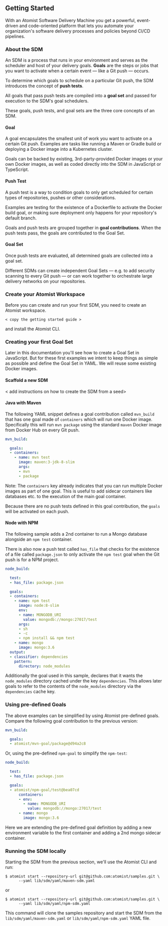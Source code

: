 ## Getting Started

With an Atomist Software Delivery Machine you get a powerful, event-driven
and code-oriented platform that lets you automate your
organization's software delivery processes and policies beyond CI/CD
pipelines.

### About the SDM

An SDM is a process that runs in your environment and serves as the
scheduler and host of your delivery goals. **Goals** are the steps
or jobs that you want to activate when a certain event — like a Git
push — occurs.

To determine which goals to schedule on a particular Git push, the
SDM introduces the concept of **push tests**.

All goals that pass push tests are compiled into a **goal set** and
passed for execution to the SDM's goal schedulers.

These goals, push tests, and goal sets are the three core concepts of an SDM.

#### Goal

A goal encapsulates the smallest unit of work you want to activate on
a certain Git push. Examples are tasks like running a Maven or
Gradle build or deploying a Docker image into a Kubernetes cluster.

Goals can be backed by existing, 3rd-party-provided Docker images or
your own Docker images, as well as coded directly into the SDM in
JavaScript or TypeScript.

#### Push Test

A push test is a way to condition goals to only get scheduled for
certain types of repositories, pushes or other considerations.

Examples are testing for the existence of a Dockerfile to
activate the Docker build goal, or making sure deployment only happens
for your repository's default branch.

Goals and push tests are grouped together in **goal contributions**.
When the push tests pass, the goals are contributed to the Goal Set.

#### Goal Set

Once push tests are evaluated, all determined goals are collected
into a goal set.

Different SDMs can create independent Goal Sets — e.g. to add security
scanning to every Git push — or can work together to orchestrate large
delivery networks on your repositories.

### Create your Atomist Workspace

Before you can create and run your first SDM, you need to create an
Atomist workspace.

`< copy the getting started guide >`

and install the Atomist CLI.

### Creating your first Goal Set

Later in this documentation you'll see how to create a Goal Set in
JavaScript. But for these first examples we intent to keep things as
simple as possible and define the Goal Set in YAML. We will reuse some
existing Docker images.

#### Scaffold a new SDM

< add instructions on how to create the SDM from a seed>

#### Java with Maven

The following YAML snippet defines a goal contribution called `mvn_build`
that has one goal made of `containers` which will run one Docker image.
Specifically this will run `mvn package` using the standard `maven` Docker
image from Docker Hub on every Git push.

```yaml
mvn_build:

  goals:
  - containers:
    - name: mvn test
      image: maven:3-jdk-8-slim
      args:
      - mvn
      - package
```

Note: The `containers` key already indicates that you can run multiple
Docker images as part of one goal. This is useful to add sidecar
containers like databases etc. to the execution of the main goal container.

Because there are no push tests defined in this goal contribution, the `goals`
will be activated on each push.

#### Node with NPM

The following sample adds a 2nd container to run a Mongo database alongside
an `npm test` container.

There is also now a push test called `has_file` that checks for the existence
of a file called `package.json` to only activate the `npm test` goal when the
Git push is for a NPM project.

```yaml
node_build:

  test:
  - has_file: package.json

  goals:
  - containers:
    - name: npm test
      image: node:8-slim
      env:
      - name: MONGODB_URI
        value: mongodb://mongo:27017/test
      args:
      - sh
      - -c
      - npm install && npm test
    - name: mongo
      image: mongo:3.6
  output:
  - classifier: dependencies
    pattern:
      directory: node_modules
```

Additionally the goal used in this sample, declares that it wants the `node_modules`
directory cached under the key `dependencies`. This allows later goals to refer to the
contents of the `node_modules` directory via the `dependencies` cache key.

### Using pre-defined Goals

The above examples can be simplified by using Atomist pre-defined goals. Compare the
following goal contribution to the previous version:

```yaml
mvn_build:

  goals:
  - atomist/mvn-goal/package@d94a2c8
```
Or, using the pre-defined `npm-goal` to simplify the `npm-test`:

```yaml
node_build:

  test:
  - has_file: package.json

  goals:
  - atomist/npm-goal/test@bea07cd
      containers:
      - env:
        - name: MONGODB_URI
          value: mongodb://mongo:27017/test
      - name: mongo
        image: mongo:3.6
```

Here we are extending the pre-defined goal definition by adding a new
environment variable to the first container and adding a 2nd mongo
sidecar container.

### Running the SDM locally

Starting the SDM from the previous section, we'll use the Atomist
CLI and run:

```shell
$ atomist start --repository-url git@github.com:atomist/samples.git \
      --yaml lib/sdm/yaml/maven-sdm.yaml
```

or

```shell
$ atomist start --repository-url git@github.com:atomist/samples.git \
      --yaml lib/sdm/yaml/npm-sdm.yaml
```

This command will clone the samples repository and start the SDM from the
`lib/sdm/yaml/maven-sdm.yaml` or `lib/sdm/yaml/npm-sdm.yaml` YAML file.
